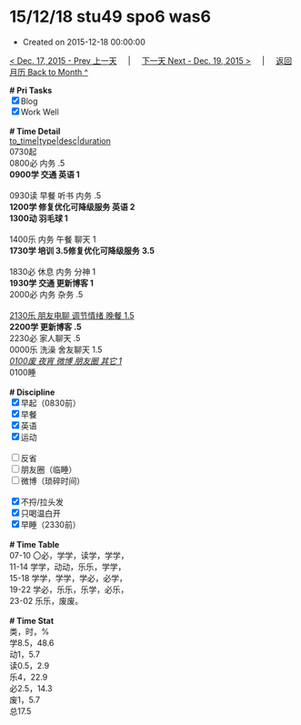 # 15/12/18 stu49 spo6 was6

- Created on 2015-12-18 00:00:00

[< Dec. 17, 2015 - Prev 上一天](/_archived/lifelogs/2015/12/d17.md) &nbsp; &nbsp; | &nbsp; &nbsp; [下一天 Next - Dec. 19, 2015 >](/_archived/lifelogs/2015/12/d19.md) &nbsp; &nbsp; |  &nbsp; &nbsp; [返回月历 Back to Month ^](/_archived/lifelogs/2015/12/index.md)
<br/><div><b># Pri Tasks</b></div><div><input checked="true" type="checkbox"/>Blog</div><div><input checked="true" type="checkbox"/>Work Well</div><div><br/></div><div><b># Time Detail</b></div><div><u>to_time|type|desc|duration</u></div><div>0730起</div><div>0800必 内务 .5</div><div><b>0900学 交通 英语 1</b></div><div><br/></div><div>0930读 早餐 听书 内务 .5</div><div><b>1200学 修复优化可降级服务 英语 2</b></div><div><b>1300动 羽毛球 1</b></div><div><br/></div><div>1400乐 内务 午餐 聊天 1</div><div><b>1730学 培训 3.5</b><b>修复优化可降级服务</b> <b>3.5</b></div><div><br/></div><div>1830必 休息 内务 分神 1</div><div><b>1930学 交通 更新博客 1</b></div><div>2000必 内务 杂务 .5</div><div><br/></div><div><u>2130乐 朋友电聊 调节情绪 晚餐 1.5</u></div><div><b>2200学 更新博客 .5</b></div><div>2230必 家人聊天 .5</div><div>0000乐 洗澡 舍友聊天 1.5</div><div><u><i>0100废 夜宵 微博 朋友圈 其它 1</i></u></div><div>0100睡</div><div><br/></div><div><b># Discipline</b></div><div><input checked="true" type="checkbox"/>早起（0830前）</div><div><input checked="true" type="checkbox"/>早餐</div><div><input checked="true" type="checkbox"/>英语</div><div><input checked="true" type="checkbox"/>运动</div><div><br/></div><div><input type="checkbox"/>反省</div><div><input type="checkbox"/>朋友圈（临睡）</div><div><input type="checkbox"/>微博（琐碎时间）</div><div><br/></div><div><input checked="true" type="checkbox"/>不捋/拉头发</div><div><input checked="true" type="checkbox"/>只喝温白开</div><div><input checked="true" type="checkbox"/>早睡（2330前）</div><div><br/></div><div><b># Time Table</b></div><div>07-10 〇必，学学，读学，学学，</div><div>11-14 学学，动动，乐乐，学学，</div><div>15-18 学学，学学，学必，必学，</div><div>19-22 学必，乐乐，乐学，必乐，</div><div>23-02 乐乐，废废。</div><div><br/></div><div><b># Time Stat</b></div><div>类，时，%</div><div>学8.5，48.6</div><div>动1，5.7</div><div>读0.5，2.9</div><div>乐4，22.9</div><div>必2.5，14.3</div><div>废1，5.7</div><div>总17.5</div>
